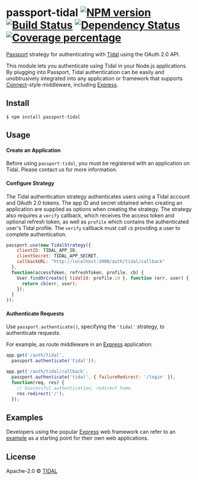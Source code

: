# passport-tidal [![NPM version][npm-image]][npm-url] [![Build Status][travis-image]][travis-url] [![Dependency Status][daviddm-image]][daviddm-url] [![Coverage percentage][coveralls-image]][coveralls-url]

[Passport](http://passportjs.org/) strategy for authenticating with [Tidal](https://www.tidal.com/)
using the OAuth 2.0 API.

This module lets you authenticate using Tidal in your Node.js applications.
By plugging into Passport, Tidal authentication can be easily and
unobtrusively integrated into any application or framework that supports
[Connect](http://www.senchalabs.org/connect/)-style middleware, including
[Express](http://expressjs.com/).

## Install

    $ npm install passport-tidal

## Usage

#### Create an Application

Before using `passport-tidal`, you must be registered with an application on
Tidal. Please contact us for more information.

#### Configure Strategy

The Tidal authentication strategy authenticates users using a Tidal
account and OAuth 2.0 tokens.  The app ID and secret obtained when creating an
application are supplied as options when creating the strategy.  The strategy
also requires a `verify` callback, which receives the access token and optional
refresh token, as well as `profile` which contains the authenticated user's
Tidal profile.  The `verify` callback must call `cb` providing a user to
complete authentication.

```js
passport.use(new TidalStrategy({
    clientID: TIDAL_APP_ID,
    clientSecret: TIDAL_APP_SECRET,
    callbackURL: "http://localhost:3000/auth/tidal/callback"
  },
  function(accessToken, refreshToken, profile, cb) {
    User.findOrCreate({ tidalId: profile.id }, function (err, user) {
      return cb(err, user);
    });
  }
));
```

#### Authenticate Requests

Use `passport.authenticate()`, specifying the `'tidal'` strategy, to
authenticate requests.

For example, as route middleware in an [Express](http://expressjs.com/)
application:

```js
app.get('/auth/tidal',
  passport.authenticate('tidal'));

app.get('/auth/tidal/callback',
  passport.authenticate('tidal', { failureRedirect: '/login' }),
  function(req, res) {
    // Successful authentication, redirect home.
    res.redirect('/');
  });
```

## Examples

Developers using the popular [Express](http://expressjs.com/) web framework can
refer to an [example](https://github.com/passport/express-4.x-facebook-example)
as a starting point for their own web applications.

## License

Apache-2.0 © [TIDAL]()


[npm-image]: https://badge.fury.io/js/passport-tidal.svg
[npm-url]: https://npmjs.org/package/passport-tidal
[travis-image]: https://travis-ci.org/tidal-engineering/passport-tidal.svg?branch=master
[travis-url]: https://travis-ci.org/tidal-engineering/passport-tidal
[daviddm-image]: https://david-dm.org/tidal-engineering/passport-tidal.svg?theme=shields.io
[daviddm-url]: https://david-dm.org/tidal-engineering/passport-tidal
[coveralls-image]: https://coveralls.io/repos/github/tidal-engineering/passport-tidal/badge.svg?branch=master
[coveralls-url]: https://coveralls.io/github/tidal-engineering/passport-tidal?branch=master
